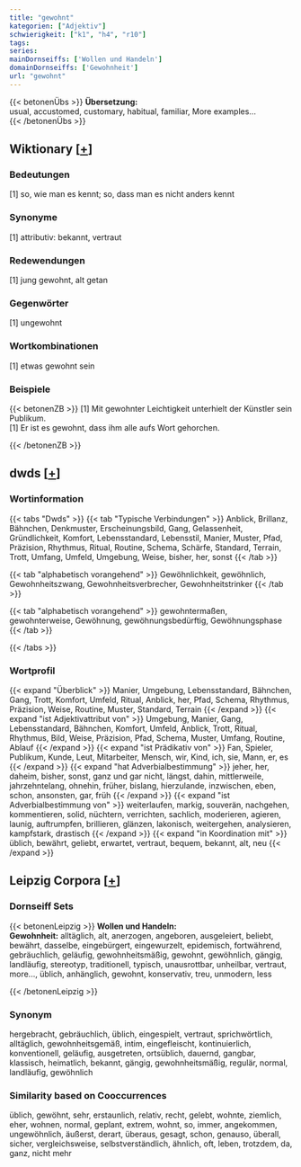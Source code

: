 ```yaml
---
title: "gewohnt"
kategorien: ["Adjektiv"]
schwierigkeit: ["k1", "h4", "r10"]
tags:
series:
mainDornseiffs: ['Wollen und Handeln']
domainDornseiffs: ['Gewohnheit']
url: "gewohnt"
---
```


{{< betonenÜbs >}}
**Übersetzung:**  
usual, accustomed, customary, habitual, familiar, More examples...  
{{< /betonenÜbs >}}

## Wiktionary [[+](https://de.wiktionary.org/wiki/gewohnt)]

### Bedeutungen
[1] so, wie man es kennt; so, dass man es nicht anders kennt  

### Synonyme
[1] attributiv: bekannt, vertraut  

### Redewendungen
[1] jung gewohnt, alt getan  

### Gegenwörter
[1] ungewohnt  

### Wortkombinationen
[1] etwas gewohnt sein  

### Beispiele
{{< betonenZB >}}
[1] Mit gewohnter Leichtigkeit unterhielt der Künstler sein Publikum.  
[1] Er ist es gewohnt, dass ihm alle aufs Wort gehorchen.  

{{< /betonenZB >}}


## dwds [[+](https://www.dwds.de/wb/gewohnt)]

### Wortinformation
{{< tabs "Dwds" >}}
{{< tab "Typische Verbindungen" >}}
Anblick, Brillanz, Bähnchen, Denkmuster, Erscheinungsbild, Gang, Gelassenheit, Gründlichkeit, Komfort, Lebensstandard, Lebensstil, Manier, Muster, Pfad, Präzision, Rhythmus, Ritual, Routine, Schema, Schärfe, Standard, Terrain, Trott, Umfang, Umfeld, Umgebung, Weise, bisher, her, sonst
{{< /tab >}}

{{< tab "alphabetisch vorangehend" >}}
Gewöhnlichkeit, gewöhnlich, Gewohnheitszwang, Gewohnheitsverbrecher, Gewohnheitstrinker
{{< /tab >}}

{{< tab "alphabetisch vorangehend" >}}
gewohntermaßen, gewohnterweise, Gewöhnung, gewöhnungsbedürftig, Gewöhnungsphase
{{< /tab >}}

{{< /tabs >}}

### Wortprofil
{{< expand "Überblick" >}} Manier, Umgebung, Lebensstandard, Bähnchen, Gang, Trott, Komfort, Umfeld, Ritual, Anblick, her, Pfad, Schema, Rhythmus, Präzision, Weise, Routine, Muster, Standard, Terrain {{< /expand >}}
{{< expand "ist Adjektivattribut von" >}} Umgebung, Manier, Gang, Lebensstandard, Bähnchen, Komfort, Umfeld, Anblick, Trott, Ritual, Rhythmus, Bild, Weise, Präzision, Pfad, Schema, Muster, Umfang, Routine, Ablauf {{< /expand >}}
{{< expand "ist Prädikativ von" >}} Fan, Spieler, Publikum, Kunde, Leut, Mitarbeiter, Mensch, wir, Kind, ich, sie, Mann, er, es {{< /expand >}}
{{< expand "hat Adverbialbestimmung" >}} jeher, her, daheim, bisher, sonst, ganz und gar nicht, längst, dahin, mittlerweile, jahrzehntelang, ohnehin, früher, bislang, hierzulande, inzwischen, eben, schon, ansonsten, gar, früh {{< /expand >}}
{{< expand "ist Adverbialbestimmung von" >}} weiterlaufen, markig, souverän, nachgehen, kommentieren, solid, nüchtern, verrichten, sachlich, moderieren, agieren, launig, auftrumpfen, brillieren, glänzen, lakonisch, weitergehen, analysieren, kampfstark, drastisch {{< /expand >}}
{{< expand "in Koordination mit" >}} üblich, bewährt, geliebt, erwartet, vertraut, bequem, bekannt, alt, neu {{< /expand >}}

## Leipzig Corpora [[+](https://corpora.uni-leipzig.de/en/res?word=gewohnt&corpusId=deu_newscrawl-public_2018)]

### Dornseiff Sets
{{< betonenLeipzig >}}
**Wollen und Handeln:**  
**Gewohnheit:** alltäglich, alt, anerzogen, angeboren, ausgeleiert, beliebt, bewährt, dasselbe, eingebürgert, eingewurzelt, epidemisch, fortwährend, gebräuchlich, geläufig, gewohnheitsmäßig, gewohnt, gewöhnlich, gängig, landläufig, stereotyp, traditionell, typisch, unausrottbar, unheilbar, vertraut, more..., üblich, anhänglich, gewohnt, konservativ, treu, unmodern, less  

{{< /betonenLeipzig >}}

### Synonym
hergebracht, gebräuchlich, üblich, eingespielt, vertraut, sprichwörtlich, alltäglich, gewohnheitsgemäß, intim, eingefleischt, kontinuierlich, konventionell, geläufig, ausgetreten, ortsüblich, dauernd, gangbar, klassisch, heimatlich, bekannt, gängig, gewohnheitsmäßig, regulär, normal, landläufig, gewöhnlich


### Similarity based on Cooccurrences
üblich, gewöhnt, sehr, erstaunlich, relativ, recht, gelebt, wohnte, ziemlich, eher, wohnen, normal, geplant, extrem, wohnt, so, immer, angekommen, ungewöhnlich, äußerst, derart, überaus, gesagt, schon, genauso, überall, sicher, vergleichsweise, selbstverständlich, ähnlich, oft, leben, trotzdem, da, ganz, nicht mehr


